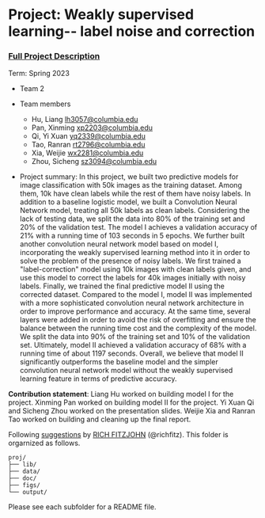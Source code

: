 # Project: Weakly supervised learning-- label noise and correction


### [Full Project Description](doc/project3_desc.md)

Term: Spring 2023

+ Team 2
+ Team members
	+ Hu, Liang lh3057@columbia.edu
	+ Pan, Xinming xp2203@columbia.edu
	+ Qi, Yi Xuan yq2339@columbia.edu
	+ Tao, Ranran rt2796@columbia.edu
	+ Xia, Weijie wx2281@columbia.edu
	+ Zhou, Sicheng sz3094@columbia.edu

+ Project summary: In this project, we built two predictive models for image classification with 50k images as the training dataset. Among them, 10k have clean labels while the rest of them have noisy labels. In addition to a baseline logistic model, we built a Convolution Neural Network model, treating all 50k labels as clean labels. Considering the lack of testing data, we split the data into 80% of the training set and 20% of the validation test. The model I achieves a validation accuracy of 21% with a running time of 103 seconds in 5 epochs. We further built another convolution neural network model based on model I, incorporating the weakly supervised learning method into it in order to solve the problem of the presence of noisy labels. We first trained a "label-correction" model using 10k images with clean labels given, and use this model to correct the labels for 40k images initially with noisy labels. Finally, we trained the final predictive model II using the corrected dataset. Compared to the model I, model II was implemented with a more sophisticated convolution neural network architecture in order to improve performance and accuracy. At the same time, several layers were added in order to avoid the risk of overfitting and ensure the balance between the running time cost and the complexity of the model. We split the data into 90% of the training set and 10% of the validation set. Ultimately, model II achieved a validation accuracy of 68% with a running time of about 1197 seconds. Overall, we believe that model II significantly outperforms the baseline model and the simpler convolution neural network model without the weakly supervised learning feature in terms of predictive accuracy. 
	

**Contribution statement**: Liang Hu worked on building model I for the project. Xinming Pan worked on building model II for the project. Yi Xuan Qi and Sicheng Zhou worked on the presentation slides. Weijie Xia and Ranran Tao worked on building and cleaning up the final report. 

Following [suggestions](http://nicercode.github.io/blog/2013-04-05-projects/) by [RICH FITZJOHN](http://nicercode.github.io/about/#Team) (@richfitz). This folder is orgarnized as follows.

```
proj/
├── lib/
├── data/
├── doc/
├── figs/
└── output/
```

Please see each subfolder for a README file.
